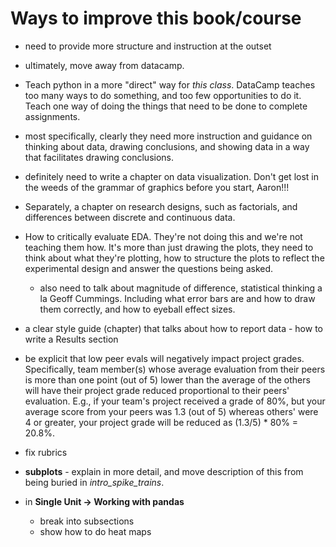 # Ways to improve this book/course

- need to provide more structure and instruction at the outset
- ultimately, move away from datacamp.
- Teach python in a more "direct" way for *this class*. DataCamp teaches too many ways to do something, and too few opportunities to do it. Teach one way of doing the things that need to be done to complete assignments.
- most specifically, clearly they need more instruction and guidance on thinking about data, drawing conclusions, and showing data in a way that facilitates drawing conclusions.
- definitely need to write a chapter on data visualization. Don't get lost in the weeds of the grammar of graphics before you start, Aaron!!!
- Separately, a chapter on research designs, such as factorials, and differences between discrete and continuous data.
- How to critically evaluate EDA. They're not doing this and we're not teaching them how. It's more than just drawing the plots, they need to think about what they're plotting, how to structure the plots to reflect the experimental design and answer the questions being asked.
    - also need to talk about magnitude of difference, statistical thinking a la Geoff Cummings. Including what error bars are and how to draw them correctly, and how to eyeball effect sizes.
- a clear style guide (chapter) that talks about how to report data - how to write a Results section

- be explicit that low peer evals will negatively impact project grades. Specifically, team member(s) whose average evaluation from their peers is more than one point (out of 5) lower than the average of the others will have their project grade reduced proportional to their peers' evaluation. E.g., if your team's project received a grade of 80%, but your average score from your peers was 1.3 (out of 5) whereas others' were 4 or greater, your project grade will be reduced as (1.3/5) * 80% = 20.8%.

- fix rubrics

- **subplots** - explain in more detail, and move description of this from being buried in *intro_spike_trains*.
- in **Single Unit -> Working with pandas**
    - break into subsections
    - show how to do heat maps
